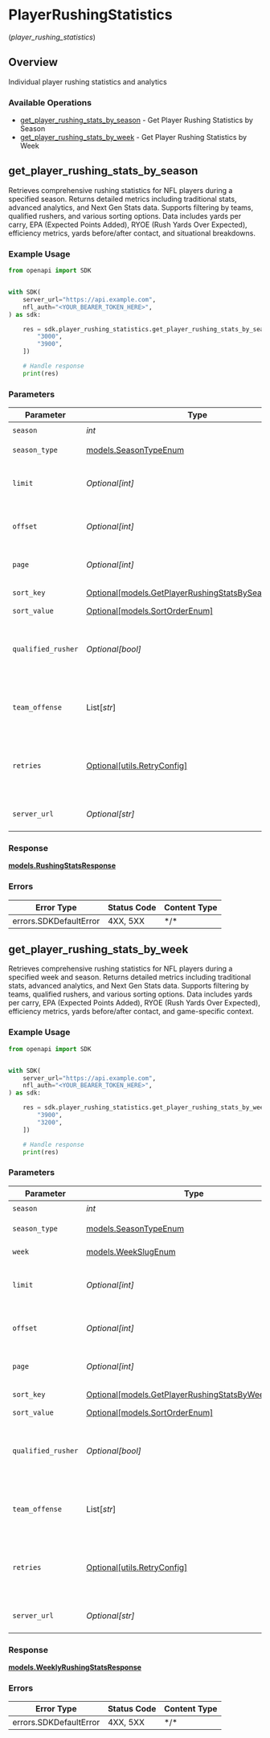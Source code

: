 # PlayerRushingStatistics
(*player_rushing_statistics*)

## Overview

Individual player rushing statistics and analytics

### Available Operations

* [get_player_rushing_stats_by_season](#get_player_rushing_stats_by_season) - Get Player Rushing Statistics by Season
* [get_player_rushing_stats_by_week](#get_player_rushing_stats_by_week) - Get Player Rushing Statistics by Week

## get_player_rushing_stats_by_season

Retrieves comprehensive rushing statistics for NFL players during a specified season.
Returns detailed metrics including traditional stats, advanced analytics, and Next Gen Stats
data. Supports filtering by teams, qualified rushers, and various sorting options.
Data includes yards per carry, EPA (Expected Points Added), RYOE (Rush Yards Over Expected),
efficiency metrics, yards before/after contact, and situational breakdowns.


### Example Usage

<!-- UsageSnippet language="python" operationID="getPlayerRushingStatsBySeason" method="get" path="/api/secured/stats/players-offense/rushing/season" -->
```python
from openapi import SDK


with SDK(
    server_url="https://api.example.com",
    nfl_auth="<YOUR_BEARER_TOKEN_HERE>",
) as sdk:

    res = sdk.player_rushing_statistics.get_player_rushing_stats_by_season(season=2025, season_type="REG", limit=3, offset=0, page=1, sort_key="yds", sort_value="DESC", qualified_rusher=False, team_offense=[
        "3000",
        "3900",
    ])

    # Handle response
    print(res)

```

### Parameters

| Parameter                                                                                                     | Type                                                                                                          | Required                                                                                                      | Description                                                                                                   | Example                                                                                                       |
| ------------------------------------------------------------------------------------------------------------- | ------------------------------------------------------------------------------------------------------------- | ------------------------------------------------------------------------------------------------------------- | ------------------------------------------------------------------------------------------------------------- | ------------------------------------------------------------------------------------------------------------- |
| `season`                                                                                                      | *int*                                                                                                         | :heavy_check_mark:                                                                                            | Season year                                                                                                   | 2025                                                                                                          |
| `season_type`                                                                                                 | [models.SeasonTypeEnum](../../models/seasontypeenum.md)                                                       | :heavy_check_mark:                                                                                            | Type of season                                                                                                | REG                                                                                                           |
| `limit`                                                                                                       | *Optional[int]*                                                                                               | :heavy_minus_sign:                                                                                            | Maximum number of players to return                                                                           | 3                                                                                                             |
| `offset`                                                                                                      | *Optional[int]*                                                                                               | :heavy_minus_sign:                                                                                            | Number of records to skip for pagination                                                                      | 0                                                                                                             |
| `page`                                                                                                        | *Optional[int]*                                                                                               | :heavy_minus_sign:                                                                                            | Page number for pagination                                                                                    | 1                                                                                                             |
| `sort_key`                                                                                                    | [Optional[models.GetPlayerRushingStatsBySeasonSortKey]](../../models/getplayerrushingstatsbyseasonsortkey.md) | :heavy_minus_sign:                                                                                            | Field to sort by                                                                                              | yds                                                                                                           |
| `sort_value`                                                                                                  | [Optional[models.SortOrderEnum]](../../models/sortorderenum.md)                                               | :heavy_minus_sign:                                                                                            | Sort direction                                                                                                | DESC                                                                                                          |
| `qualified_rusher`                                                                                            | *Optional[bool]*                                                                                              | :heavy_minus_sign:                                                                                            | Filter to only qualified rushers (minimum attempts threshold)                                                 | false                                                                                                         |
| `team_offense`                                                                                                | List[*str*]                                                                                                   | :heavy_minus_sign:                                                                                            | Filter by specific team IDs (supports multiple teams)                                                         | [<br/>"3000",<br/>"3900"<br/>]                                                                                |
| `retries`                                                                                                     | [Optional[utils.RetryConfig]](../../models/utils/retryconfig.md)                                              | :heavy_minus_sign:                                                                                            | Configuration to override the default retry behavior of the client.                                           |                                                                                                               |
| `server_url`                                                                                                  | *Optional[str]*                                                                                               | :heavy_minus_sign:                                                                                            | An optional server URL to use.                                                                                | http://localhost:8080                                                                                         |

### Response

**[models.RushingStatsResponse](../../models/rushingstatsresponse.md)**

### Errors

| Error Type             | Status Code            | Content Type           |
| ---------------------- | ---------------------- | ---------------------- |
| errors.SDKDefaultError | 4XX, 5XX               | \*/\*                  |

## get_player_rushing_stats_by_week

Retrieves comprehensive rushing statistics for NFL players during a specified week and season.
Returns detailed metrics including traditional stats, advanced analytics, and Next Gen Stats
data. Supports filtering by teams, qualified rushers, and various sorting options.
Data includes yards per carry, EPA (Expected Points Added), RYOE (Rush Yards Over Expected),
efficiency metrics, yards before/after contact, and game-specific context.


### Example Usage

<!-- UsageSnippet language="python" operationID="getPlayerRushingStatsByWeek" method="get" path="/api/secured/stats/players-offense/rushing/week" -->
```python
from openapi import SDK


with SDK(
    server_url="https://api.example.com",
    nfl_auth="<YOUR_BEARER_TOKEN_HERE>",
) as sdk:

    res = sdk.player_rushing_statistics.get_player_rushing_stats_by_week(season=2025, season_type="REG", week="WEEK_4", limit=50, offset=0, page=1, sort_key="yds", sort_value="DESC", qualified_rusher=False, team_offense=[
        "3900",
        "3200",
    ])

    # Handle response
    print(res)

```

### Parameters

| Parameter                                                                                                 | Type                                                                                                      | Required                                                                                                  | Description                                                                                               | Example                                                                                                   |
| --------------------------------------------------------------------------------------------------------- | --------------------------------------------------------------------------------------------------------- | --------------------------------------------------------------------------------------------------------- | --------------------------------------------------------------------------------------------------------- | --------------------------------------------------------------------------------------------------------- |
| `season`                                                                                                  | *int*                                                                                                     | :heavy_check_mark:                                                                                        | Season year                                                                                               | 2025                                                                                                      |
| `season_type`                                                                                             | [models.SeasonTypeEnum](../../models/seasontypeenum.md)                                                   | :heavy_check_mark:                                                                                        | Type of season                                                                                            | REG                                                                                                       |
| `week`                                                                                                    | [models.WeekSlugEnum](../../models/weekslugenum.md)                                                       | :heavy_check_mark:                                                                                        | Week identifier                                                                                           |                                                                                                           |
| `limit`                                                                                                   | *Optional[int]*                                                                                           | :heavy_minus_sign:                                                                                        | Maximum number of players to return                                                                       | 50                                                                                                        |
| `offset`                                                                                                  | *Optional[int]*                                                                                           | :heavy_minus_sign:                                                                                        | Number of records to skip for pagination                                                                  | 0                                                                                                         |
| `page`                                                                                                    | *Optional[int]*                                                                                           | :heavy_minus_sign:                                                                                        | Page number for pagination                                                                                | 1                                                                                                         |
| `sort_key`                                                                                                | [Optional[models.GetPlayerRushingStatsByWeekSortKey]](../../models/getplayerrushingstatsbyweeksortkey.md) | :heavy_minus_sign:                                                                                        | Field to sort by                                                                                          | yds                                                                                                       |
| `sort_value`                                                                                              | [Optional[models.SortOrderEnum]](../../models/sortorderenum.md)                                           | :heavy_minus_sign:                                                                                        | Sort direction                                                                                            | DESC                                                                                                      |
| `qualified_rusher`                                                                                        | *Optional[bool]*                                                                                          | :heavy_minus_sign:                                                                                        | Filter to only qualified rushers (minimum attempts threshold)                                             | false                                                                                                     |
| `team_offense`                                                                                            | List[*str*]                                                                                               | :heavy_minus_sign:                                                                                        | Filter by specific team IDs (supports multiple teams)                                                     | [<br/>"3900",<br/>"3200"<br/>]                                                                            |
| `retries`                                                                                                 | [Optional[utils.RetryConfig]](../../models/utils/retryconfig.md)                                          | :heavy_minus_sign:                                                                                        | Configuration to override the default retry behavior of the client.                                       |                                                                                                           |
| `server_url`                                                                                              | *Optional[str]*                                                                                           | :heavy_minus_sign:                                                                                        | An optional server URL to use.                                                                            | http://localhost:8080                                                                                     |

### Response

**[models.WeeklyRushingStatsResponse](../../models/weeklyrushingstatsresponse.md)**

### Errors

| Error Type             | Status Code            | Content Type           |
| ---------------------- | ---------------------- | ---------------------- |
| errors.SDKDefaultError | 4XX, 5XX               | \*/\*                  |